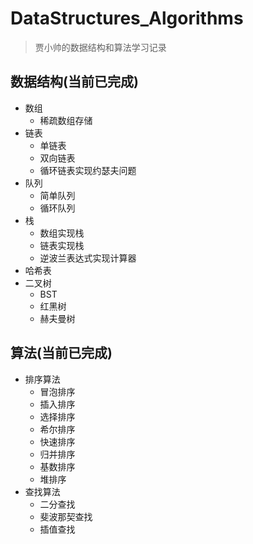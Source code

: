 # DataStructures_Algorithms
> 贾小帅的数据结构和算法学习记录

## 数据结构(当前已完成)

- 数组
    - 稀疏数组存储
- 链表
    - 单链表
    - 双向链表
    - 循环链表实现约瑟夫问题
- 队列
    - 简单队列
    - 循环队列
- 栈
    - 数组实现栈
    - 链表实现栈
    - 逆波兰表达式实现计算器
- 哈希表
- 二叉树
    - BST
    - 红黑树
    - 赫夫曼树

## 算法(当前已完成)

- 排序算法
    - 冒泡排序
    - 插入排序
    - 选择排序
    - 希尔排序
    - 快速排序
    - 归并排序
    - 基数排序
    - 堆排序
- 查找算法
    - 二分查找
    - 斐波那契查找
    - 插值查找
